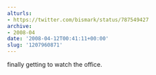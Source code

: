 ```yaml
---
alturls:
- https://twitter.com/bismark/status/787549427
archive:
- 2008-04
date: '2008-04-12T00:41:11+00:00'
slug: '1207960871'
---
```


finally getting to watch the office.


